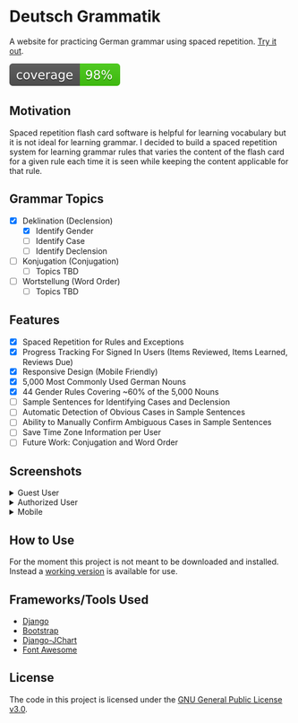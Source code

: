 # Deutsch Grammatik
A website for practicing German grammar using spaced repetition.
[Try it out](http://www.erikshelley.com/deutschgrammatik/).

[![Coverage](coverage.svg)](http://codecov.io/github/nedbat/coveragepy?branch=master)

## Motivation
Spaced repetition flash card software is helpful for learning vocabulary but it is not ideal for learning grammar.
I decided to build a spaced repetition system for learning grammar rules that varies the content of the flash
card for a given rule each time it is seen while keeping the content applicable for that rule.

## Grammar Topics
- [x] Deklination (Declension)
  - [x] Identify Gender
  - [ ] Identify Case
  - [ ] Identify Declension
- [ ] Konjugation (Conjugation)
  - [ ] Topics TBD
- [ ] Wortstellung (Word Order)
  - [ ] Topics TBD

## Features
- [x] Spaced Repetition for Rules and Exceptions
- [x] Progress Tracking For Signed In Users (Items Reviewed, Items Learned, Reviews Due)
- [x] Responsive Design (Mobile Friendly)
- [x] 5,000 Most Commonly Used German Nouns
- [x] 44 Gender Rules Covering ~60% of the 5,000 Nouns
- [ ] Sample Sentences for Identifying Cases and Declension
- [ ] Automatic Detection of Obvious Cases in Sample Sentences
- [ ] Ability to Manually Confirm Ambiguous Cases in Sample Sentences
- [ ] Save Time Zone Information per User
- [ ] Future Work: Conjugation and Word Order

## Screenshots

<details>
  <summary>Guest User</summary>
  <a href="screenshots/guest-homepage.png"><img alt="Home Page" src="screenshots/guest-homepage_thumb.png"></a>
  <a href="screenshots/guest-deklination.png"><img alt="Deklination" src="screenshots/guest-deklination_thumb.png"></a>
  <a href="screenshots/guest-genderquiz-question.png"><img alt="Gender Quiz Question" src="screenshots/guest-genderquiz-question_thumb.png"></a>
  <a href="screenshots/guest-genderquiz-answer.png"><img alt="Gender Quiz Answer" src="screenshots/guest-genderquiz-answer_thumb.png"></a>
  <a href="screenshots/guest-genderquiz-dictionary.png"><img alt="Gender Quiz Dictionary" src="screenshots/guest-genderquiz-dictionary_thumb.png"></a>
</details>

<details>
  <summary>Authorized User</summary>
  <a href="screenshots/user-homepage.png"><img alt="Home Page Reviews Due" src="screenshots/user-homepage_thumb.png"></a>
  <a href="screenshots/user-homepage-nextreviewdue.png"><img alt="Home Page Next Review" src="screenshots/user-homepage-nextreviewdue_thumb.png"></a>
  <a href="screenshots/user-deklination.png"><img alt="Deklination" src="screenshots/user-deklination_thumb.png"></a>
  <a href="screenshots/user-genderquiz-question.png"><img alt="Gender Quiz Question" src="screenshots/user-genderquiz-question_thumb.png"></a>
  <a href="screenshots/user-genderquiz-answer-correct.png"><img alt="Gender Quiz Correct Answer" src="screenshots/user-genderquiz-answer-correct_thumb.png"></a>
  <a href="screenshots/user-genderquiz-answer-incorrect.png"><img alt="Gender Quiz Incorrect Answer" src="screenshots/user-genderquiz-answer-incorrect_thumb.png"></a>
  <a href="screenshots/user-genderquiz-answer-exception.png"><img alt="Gender Quiz Exception Answer" src="screenshots/user-genderquiz-answer-exception_thumb.png"></a>
  <a href="screenshots/user-genderquiz-answer-norule.png"><img alt="Gender Quiz NoRule Answer" src="screenshots/user-genderquiz-answer-norule_thumb.png"></a>
  <a href="screenshots/user-progress.png"><img alt="Progress" src="screenshots/user-progress_thumb.png"></a>
  <a href="screenshots/user-progress-reviewed.png"><img alt="Progress" src="screenshots/user-progress-reviewed_thumb.png"></a>
  <a href="screenshots/user-progress-learned.png"><img alt="Progress" src="screenshots/user-progress-learned_thumb.png"></a>
</details>

<details>
  <summary>Mobile</summary>
  <a href="screenshots/user-genderquiz-dictionary-mobile.png"><img alt="Gender Quiz Dictionary Mobile" src="screenshots/user-genderquiz-dictionary-mobile_thumb.png"></a>
  <a href="screenshots/user-genderquiz-dictionary-mobile-rotated.png"><img alt="Gender Quiz Dictionary Mobile" src="screenshots/user-genderquiz-dictionary-mobile-rotated_thumb.png"></a>
</details>

## How to Use
For the moment this project is not meant to be downloaded and installed.
Instead a [working version](http://www.erikshelley.com/deutschgrammatik/) is available for use.

## Frameworks/Tools Used
* [Django](https://www.djangoproject.com/)
* [Bootstrap](https://getbootstrap.com/)
* [Django-JChart](https://github.com/matthisk/django-jchart)
* [Font Awesome](https://fontawesome.com/)

## License
The code in this project is licensed under the [GNU General Public License v3.0](LICENSE).

